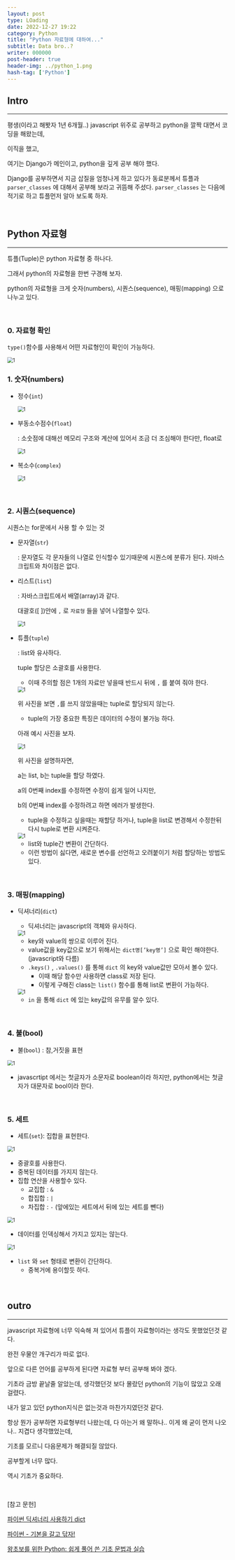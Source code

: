 ```yaml
---
layout: post
type: LOading
date: 2022-12-27 19:22
category: Python
title: "Python 자료형에 대하여..."
subtitle: Data bro..?
writer: 000000
post-header: true
header-img: ../python_1.png
hash-tag: ['Python']
---
```


## Intro

---

평생(이라고 해봣자 1년 6개월..) javascript 위주로 공부하고 python을 깔짝 대면서 코딩을 해왔는데,

이직을 했고,

여기는 Django가 메인이고, python을 깊게 공부 해야 했다.

Django를 공부하면서 지금 삽질을 엄청나게 하고 있다가 동료분께서 튜플과 `parser_classes` 에 대해서 공부해 보라고 귀뜸해 주셨다. `parser_classes` 는 다음에 적기로 하고 튜플먼저 알아 보도록 하자.

<br>

## Python 자료형

---

튜플(Tuple)은 python 자료형 중 하나다.

그래서 python의 자료형을 한번 구경해 보자.

python의 자료형을 크게 숫자(numbers), 시퀀스(sequence), 매핑(mapping) 으로 나누고 있다.

<br>

### 0. 자료형 확인

`type()`함수를 사용해서 어떤 자료형인이 확인이 가능하다.

<img src="img/1.png" alt="1" style="zoom:80%;" />

<br>

### 1. 숫자(numbers)

- 정수(`int`)
    
    <img src="img/2.png" alt="1" style="zoom:80%;" />
    
- 부동소수점수(`float`)
    
    : 소숫점에 대해선 메모리 구조와 계산에 있어서 조금 더 조심해야 한다만, float로 
    
    <img src="img/3.png" alt="1" style="zoom:80%;" />
    
- 복소수(`complex`)
    
    <img src="img/4.png" alt="1" style="zoom:80%;" />

<br>

### 2. 시퀀스(sequence)

시퀀스는 for문에서 사용 할 수 있는 것

- 문자열(`str`)
    
    : 문자열도 각 문자들의 나열로 인식할수 있기때문에 시퀀스에 분류가 된다. 자바스크립트와 차이점은 없다.
    
- 리스트(`list`)
    
    : 자바스크립트에서 배열(array)과 같다.
    
    대괄호([ ])안에 `,` 로 `자료형` 들을 넣어 나열할수 있다.
    
    <img src="img/5.png" alt="1" style="zoom:80%;" />
    
- 튜플(`tuple`)
    
    : list와 유사하다. 
    
    tuple 할당은 소괄호를 사용한다.
    
    - 이때 주의할 점은 1개의 자료만 넣을때 반드시 뒤에 `,` 를 붙여 줘야 한다.
    
    <img src="img/6.png" alt="1" style="zoom:80%;" />
    
    위 사진을 보면 `,`를 쓰지 않았을때는 tuple로 할당되지 않는다.
    
    - tuple의 가장 중요한 특징은 데이터의 수정이 불가능 하다.
    
    아래 예시 사진을 보자.
    
    <img src="img/7.png" alt="1" style="zoom:80%;" />
    
    위 사진을 설명하자면,
    
    a는 list, b는 tuple을 할당 하였다.
    
    a의 0번째 index를 수정하면 수정이 쉽게 일어 나지만,
    
    b의 0번째 index를 수정하려고 하면 에러가 발생한다.
    
    - tuple을 수정하고 싶을때는 재할당 하거나, tuple을 list로 변경해서 수정한뒤 다시 tuple로 변환 시켜준다.
    
    <img src="img/8.png" alt="1" style="zoom:80%;" />
    
    - list와 tuple간 변환이 간단하다.
    - 이런 방법이 싫다면, 새로운 변수를 선언하고 오려붙이기 처럼 할당하는 방법도 있다.

<br>

### 3. 매핑(mapping)

- 딕셔너리(`dict`)
    - 딕셔너리는 javascript의 객체와 유사하다.
    
    <img src="img/9.png" alt="1" style="zoom:80%;" />
    
    - key와 value의 쌍으로 이루어 진다.
    - value값을 key값으로 보기 위해서는 `dict명[’key명’]` 으로 확인 해야한다.(javascript와 다름)
    - `.keys()` , `.values()` 를 통해 `dict` 의 key와 value값만 모아서 볼수  있다.
        - 이때 해당 함수만 사용하면 class로 저장 된다.
        - 이렇게 구해진 class는 `list()` 함수를 통해 list로 변환이 가능하다.
    
    <img src="img/10.png" alt="1" style="zoom:80%;" />
    
    - `in` 을 통해 `dict` 에 있는 key값의 유무를 알수 있다.

<br>

### 4. 불(bool)

- 불(`bool`) : 참,거짓을 표현

<img src="img/11.png" alt="1" style="zoom:80%;" />

- javascrtipt 에서는 첫글자가 소문자로 boolean이라 하지만, python에서는 첫글자가 대문자로 bool이라 한다.

<br>

### 5. 세트

- 세트(`set`): 집합을 표현한다.

<img src="img/12.png" alt="1" style="zoom:80%;" />

- 중괄호를 사용한다.
- 중복된 데이터를 가지지 않는다.
- 집합 연산을 사용할수 있다.
    - 교집합 : `&`
    - 합집합 : `|`
    - 차집합 :  `-` (앞에있는 세트에서 뒤에 있는 세트를 뺀다)

<img src="img/13.png" alt="1" style="zoom:80%;" />

- 데이터를 인덱싱해서 가지고 있지는 않는다.

<img src="img/14.png" alt="1" style="zoom:80%;" />

- `list` 와 `set` 형태로 변환이 간단하다.
    - 중복거에 용이할듯 하다.

<br>

## outro

---

javascript 자료형에 너무 익숙해 져 있어서 튜플이 자료형이라는 생각도 못했었던것 같다.

완전 우물안 개구리가 따로 없다.

앞으로 다른 언어를 공부하게 된다면 자료형 부터 공부해 봐야 겠다.

기초라 금방 끝날줄 알았는데, 생각했던것 보다 몰랐던 python의 기능이 많았고 오래 걸렸다.

내가 알고 있던 python지식은 없는것과 마찬가지였던것 같다.

항상 뭔가 공부하면 자료형부터 나왔는데, 다 아는거 왜 말하나.. 이게 왜 굳이 먼저 나오나.. 지겹다 생각했었는데,

기초를 모르니 다음문제가 해결되질 않았다.

공부할게 너무 많다.

역시 기초가 중요하다.

<br>

[참고 문헌]

[파이썬 딕셔너리 사용하기 dict](https://jvvp.tistory.com/998)

[파이썬 - 기본을 갈고 닦자!](https://wikidocs.net/book/1553)

[왕초보를 위한 Python: 쉽게 풀어 쓴 기초 문법과 실습](https://wikidocs.net/book/2)